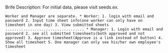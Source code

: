 

Brife Description: For initial data, please visit seeds.ex.

    Worker and Manager are separate. * Worker: 1. login with email and password 2. Input time sheet info(one worker can only have on timesheet in one day) 3. View submitted sheets ................................... * Manager: 1. Login with email and password 2. see all submitted timesheets(both approved and not approved) 3. Approve timesheet(Approve is a link instead of button) 4. Show all timesheet 5. One manager can only see his/her own employee's timesheet



